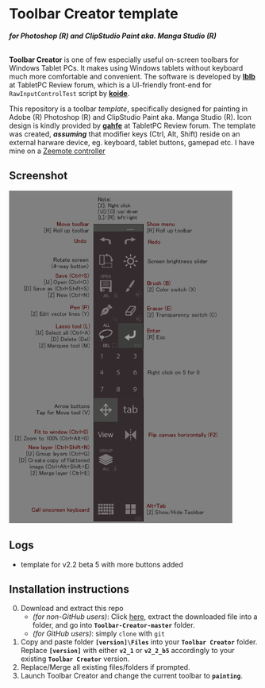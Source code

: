 # Toolbar Creator template
***for Photoshop (R) and ClipStudio Paint aka. Manga Studio (R)***<br><br>

**Toolbar Creator** is one of few especially useful on-screen toolbars for Windows Tablet PCs. It makes using Windows tablets without keyboard much more comfortable and convenient. The software is developed by [**lblb**](http://forum.tabletpcreview.com/threads/toolbar-creator-v-2-2-beta-available-for-download.63014/) at TabletPC Review forum, which is a UI-friendly front-end for `RawInputControlTest` script by [**koide**](http://39kasen.sakura.ne.jp/rawinputcontroltest/).

This repository is a toolbar *template*, specifically designed for painting in Adobe (R) Photoshop (R) and ClipStudio Paint aka. Manga Studio (R). Icon design is kindly provided by [**gahfe**](http://forum.tabletpcreview.com/threads/slatepal-dock-developing.54774/) at TabletPC Review forum. The template was created, ***assuming*** that modifier keys (Ctrl, Alt, Shift) reside on an external harware device, eg. keyboard, tablet buttons, gamepad etc. I have mine on a [Zeemote controller](http://i.imgur.com/Z8ivi4l)
## Screenshot
![Screenshot](v2_2_b5/v2_2_b5.png)
## Logs
-  template for v2.2 beta 5 with more buttons added

## Installation instructions
0. Download and extract this repo
	- *(for non-GitHub users)*: Click [here](https://github.com/hemiolan/Toolbar-Creator/archive/master.zip), extract the downloaded file into a folder, and go into **`Toolbar-Creator-master`** folder.
    - *(for GitHub users)*: simply `clone` with `git`
1. Copy and paste folder **`[version]\Files`** into your **`Toolbar Creator`** folder. Replace **`[version]`** with either **`v2_1`** or **`v2_2_b5`** accordingly to your existing **`Toolbar Creator`** version.
2. Replace/Merge all existing files/folders if prompted.
3. Launch Toolbar Creator and change the current toolbar to **`painting`**.
